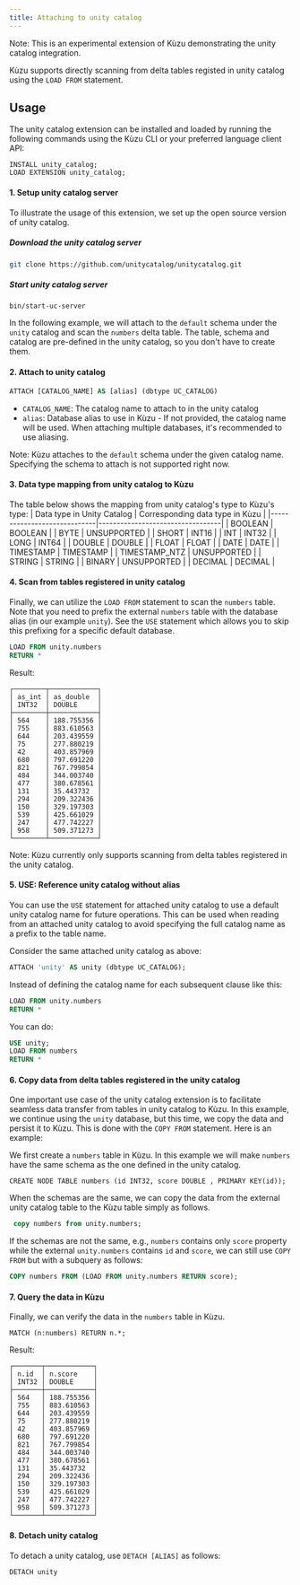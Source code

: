 ```yaml
---
title: Attaching to unity catalog
---
```


Note: This is an experimental extension of Kùzu demonstrating the unity catalog integration.

Kùzu supports directly scanning from delta tables registed in unity catalog using the `LOAD FROM` statement.


## Usage

The unity catalog extension can be installed and loaded by running the following commands using the Kùzu CLI
or your preferred language client API:

```
INSTALL unity_catalog;
LOAD EXTENSION unity_catalog;
```

#### 1. Setup unity catalog server

To illustrate the usage of this extension, we set up the open source version of unity catalog.
##### Download the unity catalog server
```bash
git clone https://github.com/unitycatalog/unitycatalog.git
```

##### Start unity catalog server
```
bin/start-uc-server
```

In the following example, we will attach to the `default` schema under the `unity` catalog and scan the `numbers` delta table.
The table, schema and catalog are pre-defined in the unity catalog, so you don't have to create them.
#### 2. Attach to unity catalog

```sql
ATTACH [CATALOG_NAME] AS [alias] (dbtype UC_CATALOG)
```

- `CATALOG_NAME`: The catalog name to attach to in the unity catalog
- `alias`: Database alias to use in Kùzu - If not provided, the catalog name will be used.
  When attaching multiple databases, it's recommended to use aliasing.

Note: Kùzu attaches to the `default` schema under the given catalog name. Specifying the schema to attach is not supported right now.

#### 3. Data type mapping from unity catalog to Kùzu

The table below shows the mapping from unity catalog's type to Kùzu's type:
| Data type in Unity Catalog         | Corresponding data type in Kùzu |
|-----------------------------|----------------------------------|
| BOOLEAN                     | BOOLEAN                           |
| BYTE                        | UNSUPPORTED                          |
| SHORT                       | INT16                                 |
| INT                    | INT32                                 |
| LONG                       | INT64                                 |
| DOUBLE                     | DOUBLE                                 |
| FLOAT                      | FLOAT                                 |
| DATE                    | DATE                                 |
| TIMESTAMP                    | TIMESTAMP                                 |
| TIMESTAMP_NTZ                   | UNSUPPORTED                                 |
| STRING                   | STRING                                 |
| BINARY                       | UNSUPPORTED                      |
| DECIMAL   | DECIMAL                                 |

#### 4. Scan from tables registered in unity catalog

Finally, we can utilize the `LOAD FROM` statement to scan the `numbers` table. Note that you need to prefix the 
external `numbers` table with the database alias (in our example `unity`). See the `USE` statement which allows you to
skip this prefixing for a specific default database.

```sql
LOAD FROM unity.numbers
RETURN *
```

Result:

```
┌────────┬────────────┐
│ as_int │ as_double  │
│ INT32  │ DOUBLE     │
├────────┼────────────┤
│ 564    │ 188.755356 │
│ 755    │ 883.610563 │
│ 644    │ 203.439559 │
│ 75     │ 277.880219 │
│ 42     │ 403.857969 │
│ 680    │ 797.691220 │
│ 821    │ 767.799854 │
│ 484    │ 344.003740 │
│ 477    │ 380.678561 │
│ 131    │ 35.443732  │
│ 294    │ 209.322436 │
│ 150    │ 329.197303 │
│ 539    │ 425.661029 │
│ 247    │ 477.742227 │
│ 958    │ 509.371273 │
└────────┴────────────┘
```

Note: Kùzu currently only supports scanning from delta tables registered in the unity catalog.

#### 5. USE: Reference unity catalog without alias

You can use the `USE` statement for attached unity catalog to use a default unity catalog name for future operations.
This can be used when reading from an attached unity catalog to avoid specifying the full catalog name
as a prefix to the table name.

Consider the same attached unity catalog as above:

```sql
ATTACH 'unity' AS unity (dbtype UC_CATALOG);
```

Instead of defining the catalog name for each subsequent clause like this:

```sql
LOAD FROM unity.numbers
RETURN *
```

You can do:

```sql
USE unity;
LOAD FROM numbers
RETURN *
```

#### 6. Copy data from delta tables registered in the unity catalog

One important use case of the unity catalog extension is to facilitate seamless data transfer from tables in unity catalog to Kùzu.
In this example, we continue using the `unity` database, but this time,
we copy the data and persist it to Kùzu. This is done with the `COPY FROM` statement. Here is an example:

We first create a `numbers` table in Kùzu. In this example we will make `numbers` have the same schema as the one defined in the unity catalog.

```cypher
CREATE NODE TABLE numbers (id INT32, score DOUBLE , PRIMARY KEY(id));
```

When the schemas are the same, we can copy the data from the external unity catalog table to the Kùzu table simply as follows.

```sql
 copy numbers from unity.numbers;
```
If the schemas are not the same, e.g., `numbers` contains only `score` property while the external `unity.numbers` contains
`id` and `score`, we can still use `COPY FROM` but with a subquery as follows:
```sql
COPY numbers FROM (LOAD FROM unity.numbers RETURN score);
```

#### 7. Query the data in Kùzu

Finally, we can verify the data in the `numbers` table in Kùzu.

```cypher
MATCH (n:numbers) RETURN n.*;
```

Result:
```
┌───────┬────────────┐
│ n.id  │ n.score    │
│ INT32 │ DOUBLE     │
├───────┼────────────┤
│ 564   │ 188.755356 │
│ 755   │ 883.610563 │
│ 644   │ 203.439559 │
│ 75    │ 277.880219 │
│ 42    │ 403.857969 │
│ 680   │ 797.691220 │
│ 821   │ 767.799854 │
│ 484   │ 344.003740 │
│ 477   │ 380.678561 │
│ 131   │ 35.443732  │
│ 294   │ 209.322436 │
│ 150   │ 329.197303 │
│ 539   │ 425.661029 │
│ 247   │ 477.742227 │
│ 958   │ 509.371273 │
└───────┴────────────┘
```

#### 8. Detach unity catalog

To detach a unity catalog, use `DETACH [ALIAS]` as follows:

```
DETACH unity
```
